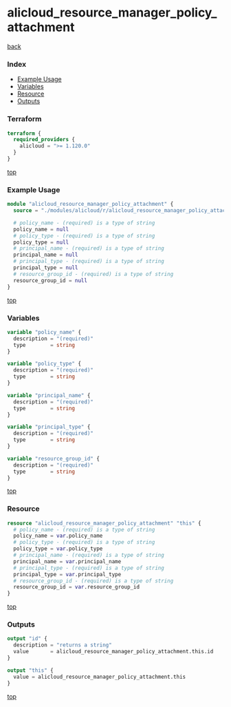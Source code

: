 # alicloud_resource_manager_policy_attachment

[back](../alicloud.md)

### Index

- [Example Usage](#example-usage)
- [Variables](#variables)
- [Resource](#resource)
- [Outputs](#outputs)

### Terraform

```terraform
terraform {
  required_providers {
    alicloud = ">= 1.120.0"
  }
}
```

[top](#index)

### Example Usage

```terraform
module "alicloud_resource_manager_policy_attachment" {
  source = "./modules/alicloud/r/alicloud_resource_manager_policy_attachment"

  # policy_name - (required) is a type of string
  policy_name = null
  # policy_type - (required) is a type of string
  policy_type = null
  # principal_name - (required) is a type of string
  principal_name = null
  # principal_type - (required) is a type of string
  principal_type = null
  # resource_group_id - (required) is a type of string
  resource_group_id = null
}
```

[top](#index)

### Variables

```terraform
variable "policy_name" {
  description = "(required)"
  type        = string
}

variable "policy_type" {
  description = "(required)"
  type        = string
}

variable "principal_name" {
  description = "(required)"
  type        = string
}

variable "principal_type" {
  description = "(required)"
  type        = string
}

variable "resource_group_id" {
  description = "(required)"
  type        = string
}
```

[top](#index)

### Resource

```terraform
resource "alicloud_resource_manager_policy_attachment" "this" {
  # policy_name - (required) is a type of string
  policy_name = var.policy_name
  # policy_type - (required) is a type of string
  policy_type = var.policy_type
  # principal_name - (required) is a type of string
  principal_name = var.principal_name
  # principal_type - (required) is a type of string
  principal_type = var.principal_type
  # resource_group_id - (required) is a type of string
  resource_group_id = var.resource_group_id
}
```

[top](#index)

### Outputs

```terraform
output "id" {
  description = "returns a string"
  value       = alicloud_resource_manager_policy_attachment.this.id
}

output "this" {
  value = alicloud_resource_manager_policy_attachment.this
}
```

[top](#index)